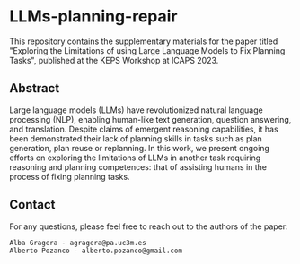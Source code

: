# LLMs-planning-repair

This repository contains the supplementary materials for the paper titled "Exploring the Limitations of using Large Language Models to Fix Planning Tasks", published at the KEPS Workshop at ICAPS 2023.


## Abstract

Large language models (LLMs) have revolutionized  natural language processing (NLP), enabling human-like text generation, question answering, and translation. Despite claims of emergent reasoning capabilities, it has been demonstrated their lack of planning skills in tasks such as plan generation, plan reuse or replanning. In this work, we present ongoing efforts on exploring the limitations of LLMs in another task requiring reasoning and planning competences: that of assisting humans in the process of fixing planning tasks.


## Contact

For any questions, please feel free to reach out to the authors of the paper:

    Alba Gragera - agragera@pa.uc3m.es
    Alberto Pozanco - alberto.pozanco@gmail.com